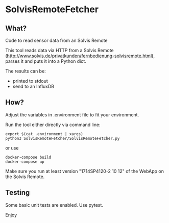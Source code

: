# SolvisRemoteFetcher

## What?
Code to read sensor data from an Solvis Remote

This tool reads data via HTTP from a Solvis Remote (http://www.solvis.de/privatkunden/fernbedienung-solvisremote.html), parses it and puts it into a Python dict.

The results can be:
* printed to stdout
* send to an InfluxDB

## How?
Adjust the variables in .environment file to fit your environment.

Run the tool either directly via command line:
```
export $(cat .environment | xargs)
python3 SolvisRemoteFetcher/SolvisRemoteFetcher.py
```

or use
```
docker-compose build
docker-compose up
```

Make sure you run at least version "1714SP4120-2 10 12" of the WebApp on the Solvis Remote.

## Testing
Some basic unit tests are enabled. Use pytest.

Enjoy